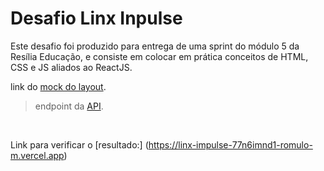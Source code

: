 # Desafio Linx Inpulse

Este desafio foi produzido para entrega de uma sprint do módulo 5 da Resília Educação, e consiste em colocar em prática conceitos de HTML, CSS e JS aliados ao ReactJS.
<br>

link do [mock do layout](https://xd.adobe.com/spec/4025e242-a495-4594-71d2-5fd89d774b57-3614/). <br>
> endpoint da [API](https://frontend-intern-challenge-api.iurykrieger.now.sh/products?page=1).
<br>

Link para verificar o [resultado:] (https://linx-impulse-77n6imnd1-romulo-m.vercel.app)
